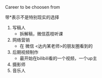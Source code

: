 Career  to be choosen from

带*表示不是特别现实的选择

1. 写稿人
   * 拆解稿，微信荔枝听课
2. 网络营销 
   * 在 微信 <达内某老师>的朋友圈看到的
3. 后期视频制作 
   * 最开始在bilibili看的一个视频，一个up主
4. 摄影师
5. 音乐人 